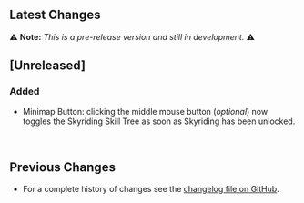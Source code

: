 ## Latest Changes

⚠️ **Note:** _This is a pre-release version and still in development._ ⚠️

## [Unreleased]

### Added

* Minimap Button: clicking the middle mouse button (_optional_) now toggles the Skyriding Skill Tree as soon as Skyriding has been unlocked.

&nbsp;

## Previous Changes

* For a complete history of changes see the [changelog file on GitHub](https://github.com/erglo/mission-report-button-plus/blob/main/CHANGELOG.md "CHANGELOG.md").
